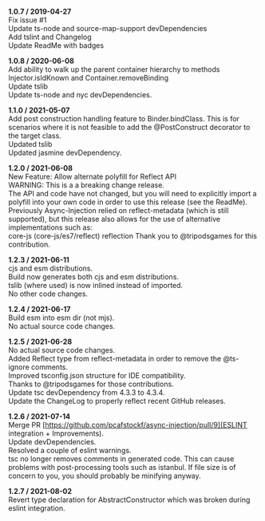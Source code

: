 **1.0.7 / 2019-04-27**  
Fix issue #1  
Update ts-node and source-map-support devDependencies  
Add tslint and Changelog  
Update ReadMe with badges  

**1.0.8 / 2020-06-08**  
Add ability to walk up the parent container hierarchy to methods Injector.isIdKnown and Container.removeBinding  
Update tslib  
Update ts-node and nyc devDependencies.  

**1.1.0 / 2021-05-07**  
Add post construction handling feature to Binder.bindClass.  This is for scenarios where it is not feasible to add the @PostConstruct decorator to the target class.  
Updated tslib  
Updated jasmine devDependency.  

**1.2.0 / 2021-06-08**  
New Feature: Allow alternate polyfill for Reflect API  
WARNING: This is a a breaking change release.  
The API and code have not changed, but you will need to explicitly import a polyfill into your own code in order to use this release (see the ReadMe).  
Previously Async-Injection relied on reflect-metadata (which is still supported), but this release also allows for the use of alternative implementations such as:  
    core-js (core-js/es7/reflect)
    reflection
Thank you to @tripodsgames for this contribution.  

**1.2.3 / 2021-06-11**  
cjs and esm distributions.  
Build now generates both cjs and esm distributions.  
tslib (where used) is now inlined instead of imported.  
No other code changes.  

**1.2.4 / 2021-06-17**  
Build esm into esm dir (not mjs).  
No actual source code changes.  

**1.2.5 / 2021-06-28**  
No actual source code changes.  
Added Reflect type from reflect-metadata in order to remove the @ts-ignore comments.  
Improved tsconfig.json structure for IDE compatibility.  
Thanks to @tripodsgames for those contributions.  
Update tsc devDependency from 4.3.3 to 4.3.4.  
Update the ChangeLog to properly reflect recent GitHub releases.  

**1.2.6 / 2021-07-14**  
Merge PR [https://github.com/pcafstockf/async-injection/pull/9](ESLINT integration + Improvements).  
Update devDependencies.  
Resolved a couple of eslint warnings.  
tsc no longer removes comments in generated code.  This can cause problems with post-processing tools such as istanbul. If file size is of concern to you, you should probably be minifying anyway.  

**1.2.7 / 2021-08-02**  
Revert type declaration for AbstractConstructor which was broken during eslint integration.
